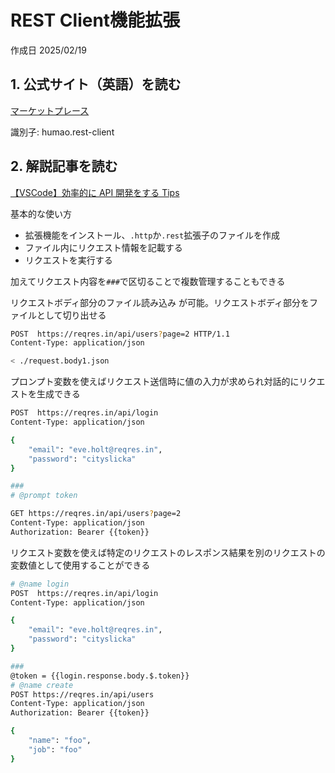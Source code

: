 # REST Client機能拡張

作成日 2025/02/19

## 1. 公式サイト（英語）を読む

[マーケットプレース](https://marketplace.visualstudio.com/items?itemName=humao.rest-client)

識別子: humao.rest-client

## 2. 解説記事を読む

[【VSCode】効率的に API 開発をする Tips](https://zenn.dev/akkie1030/articles/vscode-rest-api)

基本的な使い方

- 拡張機能をインストール、`.http`か`.rest`拡張子のファイルを作成
- ファイル内にリクエスト情報を記載する
- リクエストを実行する

加えてリクエスト内容を`###`で区切ることで複数管理することもできる

リクエストボディ部分のファイル読み込み が可能。リクエストボディ部分をファイルとして切り出せる

```bash
POST  https://reqres.in/api/users?page=2 HTTP/1.1
Content-Type: application/json

< ./request.body1.json
```

プロンプト変数を使えばリクエスト送信時に値の入力が求められ対話的にリクエストを生成できる

```bash
POST  https://reqres.in/api/login
Content-Type: application/json

{
    "email": "eve.holt@reqres.in",
    "password": "cityslicka"
}

###
# @prompt token

GET https://reqres.in/api/users?page=2
Content-Type: application/json
Authorization: Bearer {{token}}
```

リクエスト変数を使えば特定のリクエストのレスポンス結果を別のリクエストの変数値として使用することができる

```bash
# @name login
POST  https://reqres.in/api/login
Content-Type: application/json

{
    "email": "eve.holt@reqres.in",
    "password": "cityslicka"
}

###
@token = {{login.response.body.$.token}}
# @name create
POST https://reqres.in/api/users
Content-Type: application/json
Authorization: Bearer {{token}}

{
    "name": "foo",
    "job": "foo"
}
```
